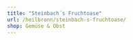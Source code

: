 ```yaml
---
title: "Steinbach´s Fruchtoase"
url: /heilbronn/steinbach-s-fruchtoase/
shop: Gemüse & Obst
---
```

